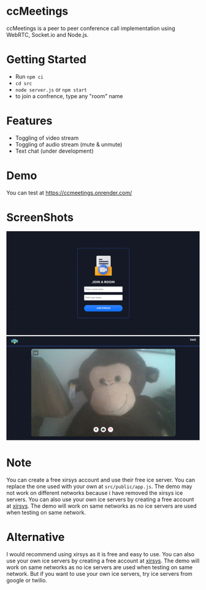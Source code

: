 # ccMeetings

ccMeetings is a peer to peer conference call implementation using WebRTC, Socket.io and Node.js.

# Getting Started

- Run `npm ci`
- `cd src`
- `node server.js` or `npm start`
- to join a confrence, type any "room" name

# Features

- Toggling of video stream
- Toggling of audio stream (mute & unmute)
- Text chat (under development)

# Demo

You can test at https://ccmeetings.onrender.com/

# ScreenShots

![plot](./screenshots/home-screen.png)
![plot](./screenshots/monkey-on-call.png)

# Note

You can create a free xirsys account and use their free ice server. You can replace the one used with your own at `src/public/app.js`. The demo may not work on different networks because i have removed the xirsys ice servers. You can also use your own ice servers by creating a free account at [xirsys](https://xirsys.com/). The demo will work on same networks as no ice servers are used when testing on same network.

# Alternative

I would recommend using xirsys as it is free and easy to use. You can also use your own ice servers by creating a free account at [xirsys](https://xirsys.com/). The demo will work on same networks as no ice servers are used when testing on same network. But if you want to use your own ice servers, try ice servers from google or twilio.
